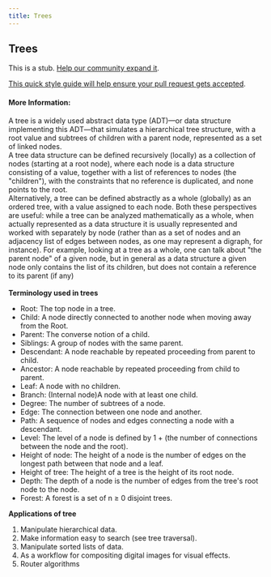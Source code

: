```yaml
---
title: Trees
---
```

## Trees

This is a stub. <a href='https://github.com/freecodecamp/guides/tree/master/src/pages/computer-science/data-structures/trees/index.md' target='_blank' rel='nofollow'>Help our community expand it</a>.

<a href='https://github.com/freecodecamp/guides/blob/master/README.md' target='_blank' rel='nofollow'>This quick style guide will help ensure your pull request gets accepted</a>.

<!-- The article goes here, in GitHub-flavored Markdown. Feel free to add YouTube videos, images, and CodePen/JSBin embeds  -->

#### More Information:
<!-- Please add any articles you think might be helpful to read before writing the article -->
A tree is a widely used abstract data type (ADT)—or data structure implementing this ADT—that simulates a hierarchical tree structure, with a root value and subtrees of children with a parent node, represented as a set of linked nodes.<br>
A tree data structure can be defined recursively (locally) as a collection of nodes (starting at a root node), where each node is a data structure consisting of a value, together with a list of references to nodes (the "children"), with the constraints that no reference is duplicated, and none points to the root.<br>
Alternatively, a tree can be defined abstractly as a whole (globally) as an ordered tree, with a value assigned to each node. Both these perspectives are useful: while a tree can be analyzed mathematically as a whole, when actually represented as a data structure it is usually represented and worked with separately by node (rather than as a set of nodes and an adjacency list of edges between nodes, as one may represent a digraph, for instance). For example, looking at a tree as a whole, one can talk about "the parent node" of a given node, but in general as a data structure a given node only contains the list of its children, but does not contain a reference to its parent (if any)<br><br>
<strong> Terminology used in trees </strong>
<ul>
  <li>Root: The top node in a tree.</li>
  <li>Child: A node directly connected to another node when moving away from the Root.</li>
  <li>Parent: The converse notion of a child.</li>
  <li>Siblings: A group of nodes with the same parent.</li>
  <li>Descendant: A node reachable by repeated proceeding from parent to child.</li>
  <li>Ancestor: A node reachable by repeated proceeding from child to parent.</li>
  <li>Leaf: A node with no children.</li>
  <li>Branch: (Internal node)A node with at least one child.</li>
  <li>Degree: The number of subtrees of a node.</li>
  <li>Edge: The connection between one node and another.</li>
  <li>Path: A sequence of nodes and edges connecting a node with a descendant.</li>
  <li>Level: The level of a node is defined by 1 + (the number of connections between the node and the root).</li>
  <li>Height of node: The height of a node is the number of edges on the longest path between that node and a leaf.</li>
  <li>Height of tree: The height of a tree is the height of its root node.</li>
  <li>Depth: The depth of a node is the number of edges from the tree's root node to the node.</li>
  <li>Forest: A forest is a set of n ≥ 0 disjoint trees.</li>
  </ul>
<strong>Applications of tree</strong>
<ol>
<li>	Manipulate hierarchical data.
<li>	Make information easy to search (see tree traversal).
<li>	Manipulate sorted lists of data.
<li>	As a workflow for compositing digital images for visual effects.
<li>	Router algorithms
  </ol>
